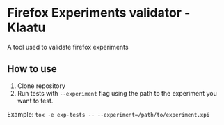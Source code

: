 # Firefox Experiments validator - Klaatu

A tool used to validate firefox experiments

## How to use

1. Clone repository
2. Run tests with ```--experiment``` flag using the path to the experiment you want to test.

Example:
```tox -e exp-tests -- --experiment=/path/to/experiment.xpi```
